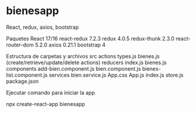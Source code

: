 # bienesapp
React, redux, axios, bootstrap

Paquetes
            React 17/16
            react-redux 7.2.3
            redux 4.0.5
            redux-thunk 2.3.0
            react-router-dom 5.2.0
            axios 0.21.1
            bootstrap 4

Estructura de carpetas y archivos
src
            actions
                        types.js
                        bienes.js (create/retrieve/update/delete actions)
            reducers
                        index.js
                        bienes.js
            components
                        add-bien.component.js
                        bien.component.js
                        bienes-list.component.js
            services
                        bien.service.js
            App.css
            App.js
            index.js
            store.js
            package.json

Ejecutar comando para iniciar la app 

npx create-react-app bienesapp
